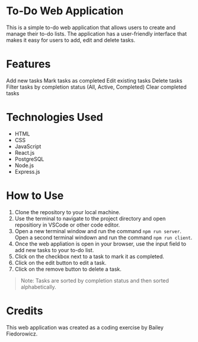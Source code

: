 # To-Do Web Application
This is a simple to-do web application that allows users to create and manage their to-do lists. The application has a user-friendly interface that makes it easy for users to add, edit and delete tasks.

# Features

Add new tasks
Mark tasks as completed
Edit existing tasks
Delete tasks
Filter tasks by completion status (All, Active, Completed)
Clear completed tasks

# Technologies Used

- HTML
- CSS
- JavaScript
- React.js
- PostgreSQL
- Node.js
- Express.js

# How to Use

1. Clone the repository to your local machine.
2. Use the terminal to navigate to the project directory and open repositiory in VSCode or other code editor.
4. Open a new terminal window and run the command `npm run server`. Open a second terminal windown and run the command `npm run client`.
5. Once the web appliation is open in your browser, use the input field to add new tasks to your to-do list.
6. Click on the checkbox next to a task to mark it as completed.
7. Click on the edit button to edit a task.
8. Click on the remove button to delete a task.

> Note: Tasks are sorted by completion status and then sorted alphabetically.

# Credits
This web application was created as a coding exercise by Bailey Fiedorowicz.